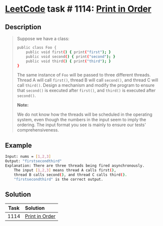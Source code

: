 # [LeetCode][leetcode] task # 1114: [Print in Order][task]

Description
-----------

> Suppose we have a class:
> ```sh
> public class Foo {
>     public void first() { print("first"); }
>     public void second() { print("second"); }
>     public void third() { print("third"); }
> }
> ```
> 
> The same instance of `Foo` will be passed to three different threads.
> Thread A will call `first()`, thread B will call `second()`,
> and thread C will call `third()`. Design a mechanism and modify
> the program to ensure that `second()` is executed after `first()`,
> and `third()` is executed after `second()`.
> 
> **Note:**
> 
> We do not know how the threads will be scheduled in the operating system,
> even though the numbers in the input seem to imply the ordering.
> The input format you see is mainly to ensure our tests' comprehensiveness.

Example
-------

```sh
Input: nums = [1,2,3]
Output: "firstsecondthird"
Explanation: There are three threads being fired asynchronously.
    The input [1,2,3] means thread A calls first(),
    thread B calls second(), and thread C calls third().
    "firstsecondthird" is the correct output.
```

Solution
--------

| Task | Solution                   |
|:----:|:---------------------------|
| 1114 | [Print in Order][solution] |


[leetcode]: <http://leetcode.com/>
[task]: <https://leetcode.com/problems/print-in-order>
[solution]: <https://github.com/wellaxis/witalis-jkit/blob/main/module/tasks/src/main/java/com/witalis/jkit/tasks/core/task/leetcode/p1114/option/Practice.java>
